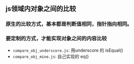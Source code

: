 ## js领域内对象之间的比较

### 原生的比较方式，基本都是判断值相同，指针指向相同。

### 要定制的方式，才能实现对象之间的内容比较
- `compare_obj_underscore.js`: 用underscore 的 isEqual()
- `compare_obj_mine.js`: 自己实现的 eq()
